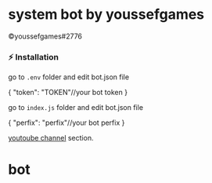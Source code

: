 # system bot by youssefgames

©️youssefgames#2776

### ⚡ Installation

go to `.env` folder and edit bot.json file

{
    "token": "TOKEN"//your bot token
}

go to `index.js` folder and edit bot.json file

{
    "perfix": "perfix"//your bot perfix
}

[youtoube channel](https://www.youtube.com/channel/UC4cpLkToJaRIf7CC0tLcgGA) section.
# bot
